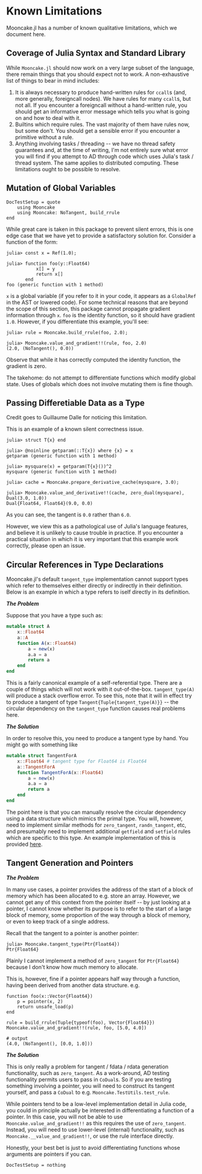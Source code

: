 # Known Limitations

Mooncake.jl has a number of known qualitative limitations, which we document here.

## Coverage of Julia Syntax and Standard Library

While `Mooncake.jl` should now work on a very large subset of the language, there remain things that you should expect not to work. A non-exhaustive list of things to bear in mind includes:
1. It is always necessary to produce hand-written rules for `ccall`s (and, more generally, foreigncall nodes). We have rules for many `ccall`s, but not all. If you encounter a foreigncall without a hand-written rule, you should get an informative error message which tells you what is going on and how to deal with it.
1. Builtins which require rules. The vast majority of them have rules now, but some don't. You should get a sensible error if you encounter a primitive without a rule.
1. Anything involving tasks / threading -- we have no thread safety guarantees and, at the time of writing, I'm not entirely sure what error you will find if you attempt to AD through code which uses Julia's task / thread system. The same applies to distributed computing. These limitations ought to be possible to resolve.

## Mutation of Global Variables

```@meta
DocTestSetup = quote
    using Mooncake
    using Mooncake: NoTangent, build_rrule
end
```

While great care is taken in this package to prevent silent errors, this is one edge case that we have yet to provide a satisfactory solution for.
Consider a function of the form:
```jldoctest bad_globalref
julia> const x = Ref(1.0);

julia> function foo(y::Float64)
           x[] = y
           return x[]
       end
foo (generic function with 1 method)
```
`x` is a global variable (if you refer to it in your code, it appears as a `GlobalRef` in the AST or lowered code).
For some technical reasons that are beyond the scope of this section, this package cannot propagate gradient information through `x`.
`foo` is the identity function, so it should have gradient `1.0`.
However, if you differentiate this example, you'll see:
```jldoctest bad_globalref
julia> rule = Mooncake.build_rrule(foo, 2.0);

julia> Mooncake.value_and_gradient!!(rule, foo, 2.0)
(2.0, (NoTangent(), 0.0))
```
Observe that while it has correctly computed the identity function, the gradient is zero.

The takehome: do not attempt to differentiate functions which modify global state. Uses of globals which does not involve mutating them is fine though.


## Passing Differetiable Data as a Type

Credit goes to Guillaume Dalle for noticing this limitation.

This is an example of a known silent correctness issue.
```jldoctest
julia> struct T{x} end

julia> @noinline getparam(::T{x}) where {x} = x
getparam (generic function with 1 method)

julia> mysquare(x) = getparam(T{x}())^2
mysquare (generic function with 1 method)

julia> cache = Mooncake.prepare_derivative_cache(mysquare, 3.0);

julia> Mooncake.value_and_derivative!!(cache, zero_dual(mysquare), Dual(3.0, 1.0))
Dual{Float64, Float64}(9.0, 0.0)
```
As you can see, the tangent is `0.0` rather than `6.0`.

However, we view this as a pathological use of Julia's language features, and believe it is unlikely to cause trouble in practice.
If you encounter a practical situation in which it is very important that this example work correctly, please open an issue.


## Circular References in Type Declarations

Mooncake.jl's default `tangent_type` implementation cannot support types which refer to themselves either directly or indirectly in their definition.
Below is an example in which a type refers to iself directly in its definition.

_**The Problem**_

Suppose that you have a type such as:
```julia
mutable struct A
    x::Float64
    a::A
    function A(x::Float64)
        a = new(x)
        a.a = a
        return a
    end
end
```

This is a fairly canonical example of a self-referential type.
There are a couple of things which will not work with it out-of-the-box.
`tangent_type(A)` will produce a stack overflow error.
To see this, note that it will in effect try to produce a tangent of type `Tangent{Tuple{tangent_type(A)}}` -- the circular dependency on the `tangent_type` function causes real problems here.

_**The Solution**_

In order to resolve this, you need to produce a tangent type by hand.
You might go with something like
```julia
mutable struct TangentForA
    x::Float64 # tangent type for Float64 is Float64
    a::TangentForA
    function TangentForA(x::Float64)
        a = new(x)
        a.a = a
        return a
    end
end
```
The point here is that you can manually resolve the circular dependency using a data structure which mimics the primal type.
You will, however, need to implement similar methods for `zero_tangent`, `randn_tangent`, etc, and presumably need to implement additional `getfield` and `setfield` rules which are specific to this type.
An example implementation of this is provided [here](developer_documentation/custom_tangent_type.md).

## Tangent Generation and Pointers

_**The Problem**_


In many use cases, a pointer provides the address of the start of a block of memory which has been allocated to e.g. store an array.
However, we cannot get any of this context from the pointer itself -- by just looking at a pointer, I cannot know whether its purpose is to refer to the start of a large block of memory, some proportion of the way through a block of memory, or even to keep track of a single address.

Recall that the tangent to a pointer is another pointer:
```jldoctest
julia> Mooncake.tangent_type(Ptr{Float64})
Ptr{Float64}
```
Plainly I cannot implement a method of `zero_tangent` for `Ptr{Float64}` because I don't know how much memory to allocate.

This is, however, fine if a pointer appears half way through a function, having been derived from another data structure. e.g.
```jldoctest
function foo(x::Vector{Float64})
    p = pointer(x, 2)
    return unsafe_load(p)
end

rule = build_rrule(Tuple{typeof(foo), Vector{Float64}})
Mooncake.value_and_gradient!!(rule, foo, [5.0, 4.0])

# output
(4.0, (NoTangent(), [0.0, 1.0]))
```

_**The Solution**_

This is only really a problem for tangent / fdata / rdata generation functionality, such as `zero_tangent`.
As a work-around, AD testing functionality permits users to pass in `CoDual`s.
So if you are testing something involving a pointer, you will need to construct its tangent yourself, and pass a `CoDual` to e.g. `Mooncake.TestUtils.test_rule`.

While pointers tend to be a low-level implementation detail in Julia code, you could in principle actually be interested in differentiating a function of a pointer.
In this case, you will not be able to use `Mooncake.value_and_gradient!!` as this requires the use of `zero_tangent`.
Instead, you will need to use lower-level (internal) functionality, such as `Mooncake.__value_and_gradient!!`, or use the rule interface directly.

Honestly, your best bet is just to avoid differentiating functions whose arguments are pointers if you can.

```@meta
DocTestSetup = nothing
```
